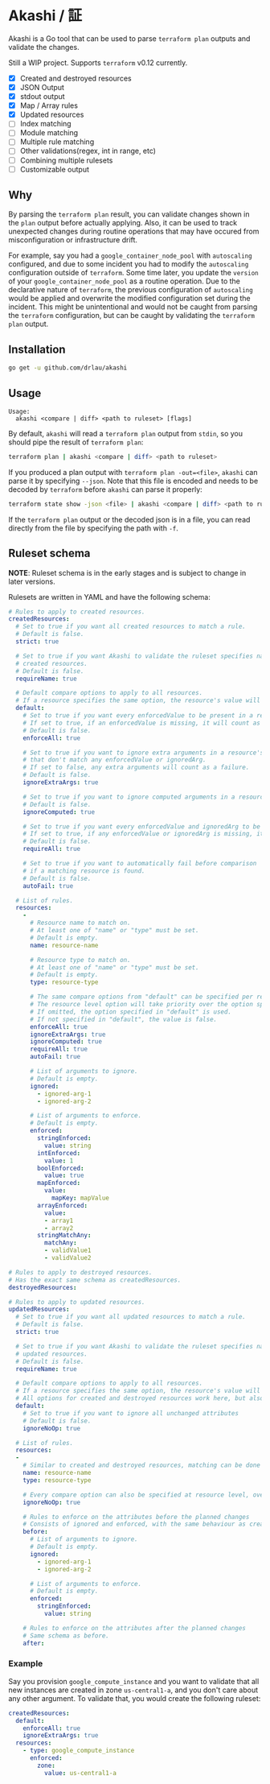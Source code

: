 # Akashi / 証

Akashi is a Go tool that can be used to parse `terraform plan` outputs and validate the changes.

Still a WIP project. Supports `terraform` v0.12 currently.

- [x] Created and destroyed resources
- [x] JSON Output
- [x] stdout output
- [x] Map / Array rules
- [x] Updated resources
- [ ] Index matching
- [ ] Module matching
- [ ] Multiple rule matching
- [ ] Other validations(regex, int in range, etc)
- [ ] Combining multiple rulesets
- [ ] Customizable output

## Why

By parsing the `terraform plan` result, you can validate changes shown in the `plan` output before actually applying. Also, it can be used to track unexpected changes during routine operations that may have occured from misconfiguration or infrastructure drift.

For example, say you had a `google_container_node_pool` with `autoscaling` configured, and due to some incident you had to modify the `autoscaling` configuration outside of `terraform`. Some time later, you update the `version` of your `google_container_node_pool` as a routine operation. Due to the declarative nature of `terraform`, the previous configuration of `autoscaling` would be applied and overwrite the modified configuration set during the incident. This might be unintentional and would not be caught from parsing the `terraform` configuration, but can be caught by validating the `terraform plan` output.

## Installation

```bash
go get -u github.com/drlau/akashi
```

## Usage

```
Usage:
  akashi <compare | diff> <path to ruleset> [flags]
```

By default, `akashi` will read a `terraform plan` output from `stdin`, so you should pipe the result of `terraform plan`:

```bash
terraform plan | akashi <compare | diff> <path to ruleset>
```

If you produced a plan output with `terraform plan -out=<file>`, `akashi` can parse it by specifying `--json`. Note that this file is encoded and needs to be decoded by `terraform` before `akashi` can parse it properly:

```bash
terraform state show -json <file> | akashi <compare | diff> <path to ruleset> --json
```

If the `terraform plan` output or the decoded json is in a file, you can read directly from the file by specifying the path with `-f`.

## Ruleset schema

**NOTE**: Ruleset schema is in the early stages and is subject to change in later versions.

Rulesets are written in YAML and have the following schema:

```yaml
# Rules to apply to created resources.
createdResources:
  # Set to true if you want all created resources to match a rule.
  # Default is false.
  strict: true

  # Set to true if you want Akashi to validate the ruleset specifies names for
  # created resources.
  # Default is false.
  requireName: true

  # Default compare options to apply to all resources.
  # If a resource specifies the same option, the resource's value will be used.
  default:
    # Set to true if you want every enforcedValue to be present in a resource's plan.
    # If set to true, if an enforcedValue is missing, it will count as a failure.
    # Default is false.
    enforceAll: true

    # Set to true if you want to ignore extra arguments in a resource's plan
    # that don't match any enforcedValue or ignoredArg.
    # If set to false, any extra arguments will count as a failure.
    # Default is false.
    ignoreExtraArgs: true

    # Set to true if you want to ignore computed arguments in a resource's plan.
    # Default is false.
    ignoreComputed: true

    # Set to true if you want every enforcedValue and ignoredArg to be present in a resource's plan.
    # If set to true, if any enforcedValue or ignoredArg is missing, it will count as a failure.
    # Default is false.
    requireAll: true

    # Set to true if you want to automatically fail before comparison
    # if a matching resource is found.
    # Default is false.
    autoFail: true

  # List of rules.
  resources:
    -
      # Resource name to match on.
      # At least one of "name" or "type" must be set.
      # Default is empty.
      name: resource-name

      # Resource type to match on.
      # At least one of "name" or "type" must be set.
      # Default is empty.
      type: resource-type

      # The same compare options from "default" can be specified per resource.
      # The resource level option will take priority over the option specified in "default"
      # If omitted, the option specified in "default" is used.
      # If not specified in "default", the value is false.
      enforceAll: true
      ignoreExtraArgs: true
      ignoreComputed: true
      requireAll: true
      autoFail: true

      # List of arguments to ignore.
      # Default is empty.
      ignored:
        - ignored-arg-1
        - ignored-arg-2

      # List of arguments to enforce.
      # Default is empty.
      enforced:
        stringEnforced:
          value: string
        intEnforced:
          value: 1
        boolEnforced:
          value: true
        mapEnforced:
          value:
            mapKey: mapValue
        arrayEnforced:
          value:
          - array1
          - array2
        stringMatchAny:
          matchAny:
          - validValue1
          - validValue2

# Rules to apply to destroyed resources.
# Has the exact same schema as createdResources.
destroyedResources:

# Rules to apply to updated resources.
updatedResources:
  # Set to true if you want all updated resources to match a rule.
  # Default is false.
  strict: true

  # Set to true if you want Akashi to validate the ruleset specifies names for
  # updated resources.
  # Default is false.
  requireName: true

  # Default compare options to apply to all resources.
  # If a resource specifies the same option, the resource's value will be used.
  # All options for created and destroyed resources work here, but also has a few additional options that can be enabled
  default:
    # Set to true if you want to ignore all unchanged attributes
    # Default is false.
    ignoreNoOp: true

  # List of rules.
  resources:
  -
    # Similar to created and destroyed resources, matching can be done on a name and/or type of resource
    name: resource-name
    type: resource-type

    # Every compare option can also be specified at resource level, overriding the top level default
    ignoreNoOp: true

    # Rules to enforce on the attributes before the planned changes
    # Consists of ignored and enforced, with the same behaviour as created and destroyed resources
    before:
      # List of arguments to ignore.
      # Default is empty.
      ignored:
        - ignored-arg-1
        - ignored-arg-2

      # List of arguments to enforce.
      # Default is empty.
      enforced:
        stringEnforced:
          value: string

    # Rules to enforce on the attributes after the planned changes
    # Same schema as before.
    after:
```

### Example

Say you provision `google_compute_instance` and you want to validate that all new instances are created in zone `us-central1-a`, and you don't care about any other argument. To validate that, you would create the following ruleset:

```yaml
createdResources:
  default:
    enforceAll: true
    ignoreExtraArgs: true
  resources:
    - type: google_compute_instance
      enforced:
        zone:
          value: us-central1-a
```
